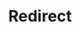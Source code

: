 ﻿---
layout: src/layouts/Redirect.astro
title: Redirect
redirect: /docs/security/users-and-teams/auditing
pubDate:  2023-01-01
navSearch: false
navSitemap: false
navMenu: false
---
